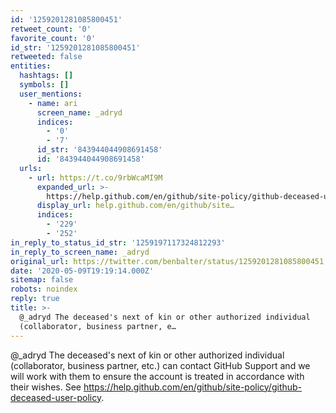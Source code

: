 ```yaml
---
id: '1259201281085800451'
retweet_count: '0'
favorite_count: '0'
id_str: '1259201281085800451'
retweeted: false
entities:
  hashtags: []
  symbols: []
  user_mentions:
    - name: ari
      screen_name: _adryd
      indices:
        - '0'
        - '7'
      id_str: '843944044908691458'
      id: '843944044908691458'
  urls:
    - url: https://t.co/9rbWcaMI9M
      expanded_url: >-
        https://help.github.com/en/github/site-policy/github-deceased-user-policy
      display_url: help.github.com/en/github/site…
      indices:
        - '229'
        - '252'
in_reply_to_status_id_str: '1259197117324812293'
in_reply_to_screen_name: _adryd
original_url: https://twitter.com/benbalter/status/1259201281085800451
date: '2020-05-09T19:19:14.000Z'
sitemap: false
robots: noindex
reply: true
title: >-
  @_adryd The deceased's next of kin or other authorized individual
  (collaborator, business partner, e…
---
```


@_adryd The deceased's next of kin or other authorized individual (collaborator, business partner, etc.) can contact GitHub Support and we will work with them to ensure the account is treated in accordance with their wishes. See https://help.github.com/en/github/site-policy/github-deceased-user-policy.